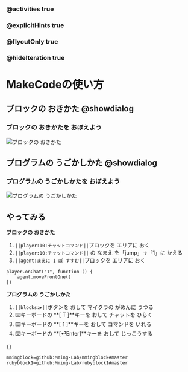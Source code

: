 ### @activities true
### @explicitHints true
### @flyoutOnly true 
### @hideIteration true

# MakeCodeの使い方

<!-- ====================== -->
##  ブロックの おきかた @showdialog
### ブロックの おきかたを おぼえよう
![ブロックの おきかた](https://yutari-club.github.io/mctuto/firststeps01/01-01.gif)

<!-- ====================== -->
##  プログラムの うごかしかた @showdialog
### プログラムの うごかしかたを おぼえよう
![プログラムの うごかしかた](https://yutari-club.github.io/mctuto/firststeps01/01-02.gif)

<!-- ====================== -->
##  やってみる
**ブロックの おきかた**
1. ``||player:10:チャットコマンド||``ブロックを エリアに おく
1. ``||player:10:チャットコマンド||`` の なまえ を「jump」->「1」に かえる
1. ``||agent:まえに 1 ぽ すすむ||``ブロックを エリアに おく

```blocks
player.onChat("1", function () {
    agent.moveFrontOne()
})
```
**プログラムの うごかしかた**
1. ``||blocks:▶||``ボタンを おして マイクラの がめんに うつる
1. ⌨️キーボードの **[ T ]**キーを おして チャットを ひらく
1. ⌨️キーボードの **[ 1 ]**キーを おして コマンドを いれる
1. ⌨️キーボードの **[⏎Enter]**キーを おして じっこうする

<!-- 最初から表示するブロック -->
```template
{}
```

<!-- カスタムブロックの宣言 -->
```package
mmingblock=github:Mming-Lab/mmingblock#master
rubyblock1=github:Mming-Lab/rubyblock1#master
```
